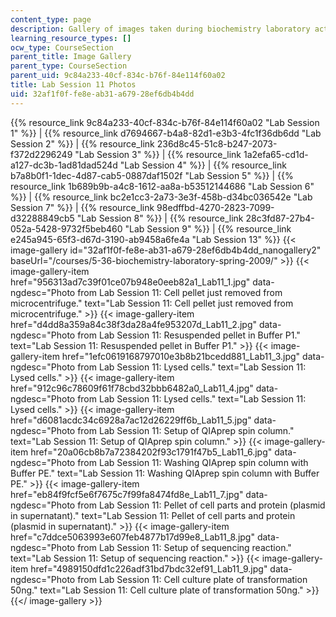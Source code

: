 ```yaml
---
content_type: page
description: Gallery of images taken during biochemistry laboratory activities.
learning_resource_types: []
ocw_type: CourseSection
parent_title: Image Gallery
parent_type: CourseSection
parent_uid: 9c84a233-40cf-834c-b76f-84e114f60a02
title: Lab Session 11 Photos
uid: 32af1f0f-fe8e-ab31-a679-28ef6db4b4dd
---
```


{{% resource_link 9c84a233-40cf-834c-b76f-84e114f60a02 "Lab Session 1" %}} | {{% resource_link d7694667-b4a8-82d1-e3b3-4fc1f36db6dd "Lab Session 2" %}} | {{% resource_link 236d8c45-51c8-b247-2073-f372d2296249 "Lab Session 3" %}} | {{% resource_link 1a2efa65-cd1d-a127-dc3b-1ad81dad524d "Lab Session 4" %}} | {{% resource_link b7a8b0f1-1dec-4d87-cab5-0887daf1502f "Lab Session 5" %}} | {{% resource_link 1b689b9b-a4c8-1612-aa8a-b53512144686 "Lab Session 6" %}} | {{% resource_link bc2e1cc3-2a73-3e3f-458b-d34bc036542e "Lab Session 7" %}} | {{% resource_link 98edffbd-4270-2823-7099-d32288849cb5 "Lab Session 8" %}} | {{% resource_link 28c3fd87-27b4-052a-5428-9732f5beb460 "Lab Session 9" %}} | {{% resource_link e245a945-65f3-d67d-3190-ab9458a6fe4a "Lab Session 13" %}}
{{< image-gallery id="32af1f0f-fe8e-ab31-a679-28ef6db4b4dd_nanogallery2" baseUrl="/courses/5-36-biochemistry-laboratory-spring-2009/" >}}
{{< image-gallery-item href="956313ad7c39f01ce07b948e0eeb82a1_Lab11_1.jpg" data-ngdesc="Photo from Lab Session 11: Cell pellet just removed from microcentrifuge." text="Lab Session 11: Cell pellet just removed from microcentrifuge." >}}
{{< image-gallery-item href="d4dd8a359a84c38f3da28a4fe953207d_Lab11_2.jpg" data-ngdesc="Photo from Lab Session 11: Resuspended pellet in Buffer P1." text="Lab Session 11: Resuspended pellet in Buffer P1." >}}
{{< image-gallery-item href="1efc0619168797010e3b8b21bcedd881_Lab11_3.jpg" data-ngdesc="Photo from Lab Session 11: Lysed cells." text="Lab Session 11: Lysed cells." >}}
{{< image-gallery-item href="912c96c78609f61f78cbd32bbb6482a0_Lab11_4.jpg" data-ngdesc="Photo from Lab Session 11: Lysed cells." text="Lab Session 11: Lysed cells." >}}
{{< image-gallery-item href="d6081acdc34c6928a7ac12d26229ff6b_Lab11_5.jpg" data-ngdesc="Photo from Lab Session 11: Setup of QIAprep spin column." text="Lab Session 11: Setup of QIAprep spin column." >}}
{{< image-gallery-item href="20a06cb8b7a72384202f93c1791f47b5_Lab11_6.jpg" data-ngdesc="Photo from Lab Session 11: Washing QIAprep spin column with Buffer PE." text="Lab Session 11: Washing QIAprep spin column with Buffer PE." >}}
{{< image-gallery-item href="eb84f9fcf5e6f7675c7f99fa8474fd8e_Lab11_7.jpg" data-ngdesc="Photo from Lab Session 11: Pellet of cell parts and protein (plasmid in supernatant)." text="Lab Session 11: Pellet of cell parts and protein (plasmid in supernatant)." >}}
{{< image-gallery-item href="c7ddce5063993e607feb4877b17d99e8_Lab11_8.jpg" data-ngdesc="Photo from Lab Session 11: Setup of sequencing reaction." text="Lab Session 11: Setup of sequencing reaction." >}}
{{< image-gallery-item href="4989150dfd1c226adf31bd7bdc32ef91_Lab11_9.jpg" data-ngdesc="Photo from Lab Session 11: Cell culture plate of transformation 50ng." text="Lab Session 11: Cell culture plate of transformation 50ng." >}}
{{</ image-gallery >}}
